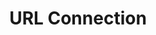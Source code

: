 ---
title: URL Connection
sidebar: ios_sdk_sidebar
permalink: /eventmanager-url-connection
summary: URL Connection
---